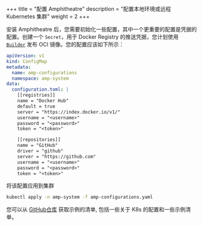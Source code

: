 +++
title = "配置 Amphitheatre"
description = "配置本地环境或远程 Kubernetes 集群"
weight = 2
+++

安装 Amphitheatre 后，您需要初始化一些配置，其中一个更重要的配置是凭据的配置。创建一个 `Secret`，用于 Docker Registry 的推送凭据，您计划使用 [`Builder`](@/concepts/builders.zh.md) 发布 OCI 镜像。您的配置应该如下所示：

```yaml
apiVersion: v1
kind: ConfigMap
metadata:
  name: amp-configurations
  namespace: amp-system
data:
  configuration.toml: |
    [[registries]]
    name = "Docker Hub"
    default = true
    server = "https://index.docker.io/v1/"
    username = "<username>"
    password = "<password>"
    token = "<token>"

    [[repositories]]
    name = "GitHub"
    driver = "github"
    server = "https://github.com"
    username = "<username>"
    password = "<password>"
    token = "<token>"
```

将该配置应用到集群

```bash
kubectl apply -n amp-system -f amp-configurations.yaml
```

您可以从 [GitHub仓库](https://github.com/amphitheatre-app/k8s-manifests-example) 获取示例的清单, 包括一些关于 K8s 的配置和一些示例清单。
